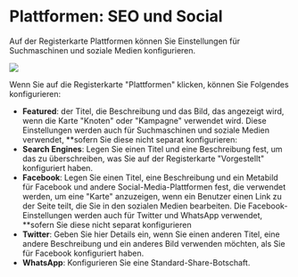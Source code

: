 # Plattformen: SEO und Social

Auf der Registerkarte Plattformen können Sie Einstellungen für Suchmaschinen und soziale Medien konfigurieren.

![](https://screens.wings.dev/CleanShot-2020-02-23-at-15.33.39-1582468459.png)

Wenn Sie auf die Registerkarte "Plattformen" klicken, können Sie Folgendes konfigurieren:

- **Featured**: der Titel, die Beschreibung und das Bild, das angezeigt wird, wenn die Karte "Knoten" oder "Kampagne" verwendet wird. Diese Einstellungen werden auch für Suchmaschinen und soziale Medien verwendet, \*\*sofern Sie diese nicht separat konfigurieren:
- **Search Engines**: Legen Sie einen Titel und eine Beschreibung fest, um das zu überschreiben, was Sie auf der Registerkarte "Vorgestellt" konfiguriert haben.
- **Facebook**: Legen Sie einen Titel, eine Beschreibung und ein Metabild für Facebook und andere Social-Media-Plattformen fest, die verwendet werden, um eine "Karte" anzuzeigen, wenn ein Benutzer einen Link zu der Seite teilt, die Sie in den sozialen Medien bearbeiten. Die Facebook-Einstellungen werden auch für Twitter und WhatsApp verwendet, \*\*sofern Sie diese nicht separat konfigurieren
- **Twitter**: Geben Sie hier Details ein, wenn Sie einen anderen Titel, eine andere Beschreibung und ein anderes Bild verwenden möchten, als Sie für Facebook konfiguriert haben.
- **WhatsApp**: Konfigurieren Sie eine Standard-Share-Botschaft.
